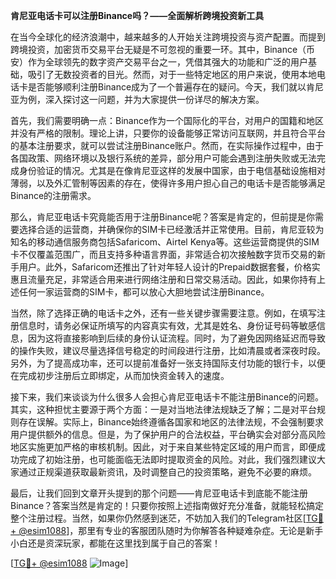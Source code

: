 **肯尼亚电话卡可以注册Binance吗？——全面解析跨境投资新工具**

在当今全球化的经济浪潮中，越来越多的人开始关注跨境投资与资产配置。而提到跨境投资，加密货币交易平台无疑是不可忽视的重要一环。其中，Binance（币安）作为全球领先的数字资产交易平台之一，凭借其强大的功能和广泛的用户基础，吸引了无数投资者的目光。然而，对于一些特定地区的用户来说，使用本地电话卡是否能够顺利注册Binance成为了一个普遍存在的疑问。今天，我们就以肯尼亚为例，深入探讨这一问题，并为大家提供一份详尽的解决方案。

首先，我们需要明确一点：Binance作为一个国际化的平台，对用户的国籍和地区并没有严格的限制。理论上讲，只要你的设备能够正常访问互联网，并且符合平台的基本注册要求，就可以尝试注册Binance账户。然而，在实际操作过程中，由于各国政策、网络环境以及银行系统的差异，部分用户可能会遇到注册失败或无法完成身份验证的情况。尤其是在像肯尼亚这样的发展中国家，由于电信基础设施相对薄弱，以及外汇管制等因素的存在，使得许多用户担心自己的电话卡是否能够满足Binance的注册需求。

那么，肯尼亚电话卡究竟能否用于注册Binance呢？答案是肯定的，但前提是你需要选择合适的运营商，并确保你的SIM卡已经激活并正常使用。目前，肯尼亚较为知名的移动通信服务商包括Safaricom、Airtel Kenya等。这些运营商提供的SIM卡不仅覆盖范围广，而且支持多种语言界面，非常适合初次接触数字货币交易的新手用户。此外，Safaricom还推出了针对年轻人设计的Prepaid数据套餐，价格实惠且流量充足，非常适合用来进行网络注册和日常交易活动。因此，如果你持有上述任何一家运营商的SIM卡，都可以放心大胆地尝试注册Binance。

当然，除了选择正确的电话卡之外，还有一些关键步骤需要注意。例如，在填写注册信息时，请务必保证所填写的内容真实有效，尤其是姓名、身份证号码等敏感信息，因为这将直接影响到后续的身份认证流程。同时，为了避免因网络延迟而导致的操作失败，建议尽量选择信号稳定的时间段进行注册，比如清晨或者深夜时段。另外，为了提高成功率，还可以提前准备好一张支持国际支付功能的银行卡，以便在完成初步注册后立即绑定，从而加快资金转入的速度。

接下来，我们来谈谈为什么很多人会担心肯尼亚电话卡不能注册Binance的问题。其实，这种担忧主要源于两个方面：一是对当地法律法规缺乏了解；二是对平台规则存在误解。实际上，Binance始终遵循各国家和地区的法律法规，不会强制要求用户提供额外的信息。但是，为了保护用户的合法权益，平台确实会对部分高风险地区实施更加严格的审核机制。因此，对于来自某些特定区域的用户而言，即便成功完成了初始注册，也可能面临无法即时提取资金的风险。对此，我们强烈建议大家通过正规渠道获取最新资讯，及时调整自己的投资策略，避免不必要的麻烦。

最后，让我们回到文章开头提到的那个问题——肯尼亚电话卡到底能不能注册Binance？答案当然是肯定的！只要你按照上述指南做好充分准备，就能轻松搞定整个注册过程。当然，如果你仍然感到迷茫，不妨加入我们的Telegram社区[[TG💪+ @esim1088](https://t.me/s/esim1088)]，那里有专业的客服团队随时为你解答各种疑难杂症。无论是新手小白还是资深玩家，都能在这里找到属于自己的答案！

[[TG💪+ @esim1088](https://t.me/s/esim1088) ![Image](https://i.postimg.cc/4NQfJmqS/Snipaste-2025-05-13-00-14-12.png)]